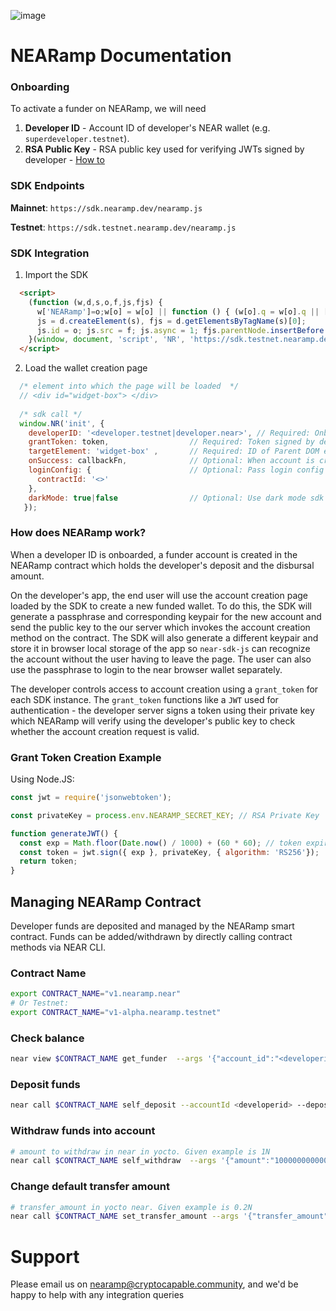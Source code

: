 ![image](https://user-images.githubusercontent.com/6796491/156786160-f87ace11-de35-4914-9ffc-19e62a80d616.png)

# NEARamp Documentation

### Onboarding

To activate a funder on NEARamp, we will need

1. **Developer ID** - Account ID of developer's NEAR wallet (e.g. `superdeveloper.testnet`).
2. **RSA Public Key** - RSA public key used for verifying JWTs signed by developer - [How to](/keypair.md) 

### SDK Endpoints

   **Mainnet**: `https://sdk.nearamp.dev/nearamp.js`

   **Testnet**: `https://sdk.testnet.nearamp.dev/nearamp.js`

### SDK Integration

1. Import the SDK

  ```html
    <script>
      (function (w,d,s,o,f,js,fjs) {
        w['NEARamp']=o;w[o] = w[o] || function () { (w[o].q = w[o].q || []).push(arguments) };
        js = d.createElement(s), fjs = d.getElementsByTagName(s)[0];
        js.id = o; js.src = f; js.async = 1; fjs.parentNode.insertBefore(js, fjs);
      }(window, document, 'script', 'NR', 'https://sdk.testnet.nearamp.dev/nearamp.js'));
    </script>
  ```
  
2. Load the wallet creation page

  ```js
    /* element into which the page will be loaded  */ 
    // <div id="widget-box"> </div>
    
    /* sdk call */
    window.NR('init', {
      developerID: '<developer.testnet|developer.near>', // Required: Onboarded developer id
      grantToken: token,                  // Required: Token signed by developer private key
      targetElement: 'widget-box' ,       // Required: ID of Parent DOM element for sdk instance
      onSuccess: callbackFn,              // Optional: When account is created successfully, callbackFn(accountId) 
      loginConfig: {                      // Optional: Pass login config authenticate the newly created NEAR account into the app
        contractId: '<>'                                                      
      },
      darkMode: true|false                // Optional: Use dark mode sdk
     });
  ```

### How does NEARamp work?

When a developer ID is onboarded, a funder account is created in the NEARamp contract which holds the developer's deposit and the disbursal amount.

On the developer's app, the end user will use the account creation page loaded by the SDK to create a new funded wallet. To do this, the SDK will generate a passphrase and corresponding keypair for the new account and send the public key to the our server which invokes the account creation method on the contract. The SDK will also generate a different keypair and store it in browser local storage of the app so `near-sdk-js` can recognize the account without the user having to leave the page. The user can also use the passphrase to login to the near browser wallet separately.

The developer controls access to account creation using a `grant_token` for each SDK instance. The `grant_token` functions like a `JWT` used for authentication - the developer server signs a token using their private key which NEARamp will verify using the developer's public key to check whether the account creation request is valid.     

### Grant Token Creation Example

Using Node.JS: 

```js
const jwt = require('jsonwebtoken');

const privateKey = process.env.NEARAMP_SECRET_KEY; // RSA Private Key

function generateJWT() {
  const exp = Math.floor(Date.now() / 1000) + (60 * 60); // token expiry window
  const token = jwt.sign({ exp }, privateKey, { algorithm: 'RS256'});
  return token;
}
```

## Managing NEARamp Contract

Developer funds are deposited and managed by the NEARamp smart contract. Funds can be added/withdrawn by directly calling contract methods via NEAR CLI.

### Contract Name
```sh
export CONTRACT_NAME="v1.nearamp.near"
# Or Testnet:
export CONTRACT_NAME="v1-alpha.nearamp.testnet" 
```

### Check balance
```sh
near view $CONTRACT_NAME get_funder  --args '{"account_id":"<developerid>"}' --accountId <developerid>
```

### Deposit funds
```sh
near call $CONTRACT_NAME self_deposit --accountId <developerid> --deposit "1" 
```

### Withdraw funds into account
```sh
# amount to withdraw in near in yocto. Given example is 1N
near call $CONTRACT_NAME self_withdraw  --args '{"amount":"1000000000000000000000000"}' --accountId <developerid>
```

### Change default transfer amount
```sh
# transfer_amount in yocto near. Given example is 0.2N
near call $CONTRACT_NAME set_transfer_amount --args '{"transfer_amount":"200000000000000000000000"}' --accountId <developerid>
```


# Support

Please email us on nearamp@cryptocapable.community, and we'd be happy to help with any integration queries
